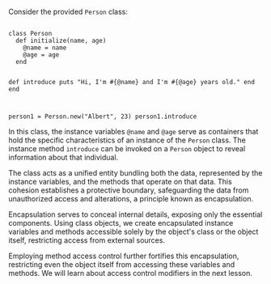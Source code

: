 Consider the provided `Person` class:

<codeblock language="ruby" type="lesson">
<code>
class Person
  def initialize(name, age)
    @name = name
    @age = age
  end

  def introduce
    puts "Hi, I'm #{@name} and I'm #{@age} years old."
  end
end

person1 = Person.new("Albert",  23)
person1.introduce
</code>
</codeblock>

In this class, the instance variables `@name` and `@age` serve as 
containers that hold the specific characteristics of an instance 
of the `Person` class. The instance method `introduce` can be 
invoked on a `Person` object to reveal information about that 
individual.

The class acts as a unified entity bundling both the 
data, represented by the instance variables, and the methods that 
operate on that data. This cohesion establishes a protective 
boundary, safeguarding the data from unauthorized access and 
alterations, a principle known as encapsulation.

Encapsulation serves to conceal internal details, exposing only 
the essential components. Using class objects, we create 
encapsulated instance variables and methods accessible solely by 
the object's class or the object itself, restricting access from 
external sources. 

Employing method access control further fortifies this encapsulation, 
restricting even the object itself from accessing these variables and 
methods. We will learn about access control modifiers in the next lesson.


